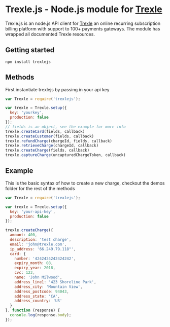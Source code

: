 # Trexle.js - Node.js module for [Trexle](https://trexle.com)


Trexle.js is an node.js API client for [Trexle](https://trexle.com/) an online recurring subscription billing platform with support to 100+ payments gateways.    The module has wrapped all documented Trexle resources.


## Getting started

```
npm install trexlejs
```

## Methods

First instantiate trexlejs by passing in your api key 

```javascript
var Trexle = require('trexlejs');

var trexle = Trexle.setup({
  key: 'yourkey',
  production: false
});
// fields is an object, see the example for more info
trexle.createCard(fields, callback)
trexle.createCustomer(fields, callback)
trexle.refundCharge(chargeId, fields, callback)
trexle.retrieveCharge(chargeId, callback)
trexle.createCharge(fields, callback)
trexle.captureCharge(uncapturedChargeToken, callback)
```

## Example

This is the basic syntax of how to create a new charge, checkout the demos folder for the rest of the methods

```javascript
var Trexle = require('trexlejs');

var trexle = Trexle.setup({
  key: 'your-api-key',
  production: false
});

trexle.createCharge({
  amount: 400,
  description: 'test charge',
  email: 'john@trexle.com',
  ip_address: '66.249.79.118"',
  card: {
    number: '4242424242424242',
    expiry_month: 08,
    expiry_year: 2018,
    cvc: 123,
    name: 'John Milwood',
    address_line1: '423 Shoreline Park',
    address_city: 'Mountain View',
    address_postcode: 94043,
    address_state: 'CA',
    address_country: 'US'
  }  
}, function (response) {  
  console.log(response.body);
});
```

